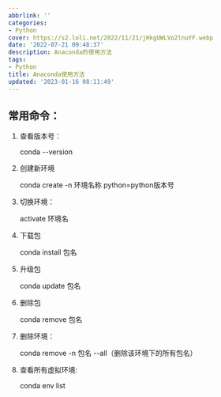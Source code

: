 ```yaml
---
abbrlink: ''
categories:
- Python
cover: https://s2.loli.net/2022/11/21/jHkgUWLVo2lnuYF.webp
date: '2022-07-21 09:48:37'
description: Anaconda的使用方法
tags:
- Python
title: Anaconda使用方法
updated: '2023-01-16 08:11:49'
---
```

## 常用命令：

1. 查看版本号：

   conda --version
2. 创建新环境

   conda create -n 环境名称 python=python版本号
3. 切换环境：

   activate 环境名
4. 下载包

   conda install 包名
5. 升级包

   conda update 包名
6. 删除包

   conda remove 包名
7. 删除环境：

   conda remove -n 包名 --all（删除该环境下的所有包名）
8. 查看所有虚拟环境:

   conda env list
